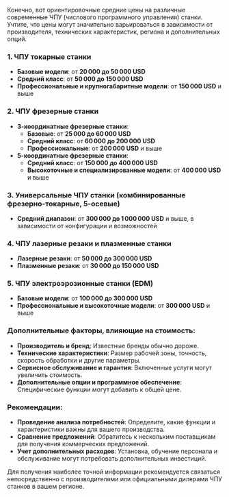 Конечно, вот ориентировочные средние цены на различные современные ЧПУ (числового программного управления) станки. Учтите, что цены могут значительно варьироваться в зависимости от производителя, технических характеристик, региона и дополнительных опций.

### 1. ЧПУ токарные станки
- **Базовые модели**: от **20 000 до 50 000 USD**
- **Средний класс**: от **50 000 до 150 000 USD**
- **Профессиональные и крупногабаритные модели**: от **150 000 USD** и выше

### 2. ЧПУ фрезерные станки
- **3-координатные фрезерные станки**:
  - **Базовые**: от **25 000 до 60 000 USD**
  - **Средний класс**: от **60 000 до 200 000 USD**
  - **Профессиональные**: от **200 000 USD** и выше
- **5-координатные фрезерные станки**:
  - **Средний класс**: от **150 000 до 400 000 USD**
  - **Высокоточные и специализированные модели**: от **400 000 USD** и выше

### 3. Универсальные ЧПУ станки (комбинированные фрезерно-токарные, 5-осевые)
- **Средний диапазон**: от **300 000 до 1 000 000 USD** и выше, в зависимости от конфигурации и возможностей

### 4. ЧПУ лазерные резаки и плазменные станки
- **Лазерные резаки**: от **50 000 до 300 000 USD**
- **Плазменные резаки**: от **30 000 до 150 000 USD**

### 5. ЧПУ электроэрозионные станки (EDM)
- **Базовые модели**: от **100 000 до 300 000 USD**
- **Профессиональные и высокоточные модели**: от **300 000 USD** и выше

### Дополнительные факторы, влияющие на стоимость:
- **Производитель и бренд**: Известные бренды обычно дороже.
- **Технические характеристики**: Размер рабочей зоны, точность, скорость обработки и другие параметры.
- **Сервисное обслуживание и гарантия**: Включенные услуги могут увеличить стоимость.
- **Дополнительные опции и программное обеспечение**: Специфические функции могут добавить к общей цене.

### Рекомендации:
- **Проведение анализа потребностей**: Определите, какие функции и характеристики важны для вашего производства.
- **Сравнение предложений**: Обратитесь к нескольким поставщикам для получения коммерческих предложений.
- **Учет дополнительных расходов**: Установка, обучение персонала и обслуживание могут потребовать дополнительных инвестиций.

Для получения наиболее точной информации рекомендуется связаться непосредственно с производителями или официальными дилерами ЧПУ станков в вашем регионе.